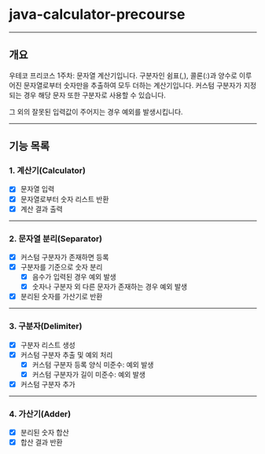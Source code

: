 # java-calculator-precourse

---

## 개요
우테코 프리코스 1주차: 문자열 계산기입니다. 
구분자인 쉼표(,), 콜론(:)과 양수로 이루어진 문자열로부터 숫자만을 추출하여 모두 더하는 계산기입니다. 
커스텀 구분자가 지정되는 경우 해당 문자 또한 구분자로 사용할 수 있습니다.

그 외의 잘못된 입력값이 주어지는 경우 예외를 발생시킵니다.

---

## 기능 목록

### 1. 계산기(Calculator)
- [x] 문자열 입력
- [x] 문자열로부터 숫자 리스트 반환
- [x] 계산 결과 출력

---

### 2. 문자열 분리(Separator)
- [x] 커스텀 구분자가 존재하면 등록
- [x] 구분자를 기준으로 숫자 분리
  - [x] 음수가 입력된 경우 예외 발생
  - [x] 숫자나 구분자 외 다른 문자가 존재하는 경우 예외 발생
- [x] 분리된 숫자를 가산기로 반환

---

### 3. 구분자(Delimiter)
- [x] 구분자 리스트 생성
- [x] 커스텀 구분자 추출 및 예외 처리
  - [x] 커스텀 구분자 등록 양식 미준수: 예외 발생
  - [x] 커스텀 구분자가 길이 미준수: 예외 발생
- [x] 커스텀 구분자 추가

---

### 4. 가산기(Adder)
- [x] 분리된 숫자 합산
- [x] 합산 결과 반환